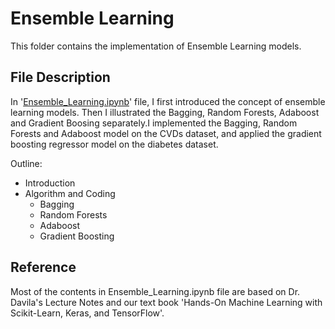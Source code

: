 # Ensemble Learning

This folder contains the implementation of Ensemble Learning models.

## File Description
In '[Ensemble_Learning.ipynb](https://github.com/YulinLi98/RICE_INDE577_Repo/blob/main/Supervised_Learning/Ensemble_Learning/Ensemble_Learning.ipynb)' file, I first introduced the concept of ensemble learning models. Then I illustrated the Bagging, Random Forests, Adaboost and Gradient Boosing separately.I implemented the Bagging, Random Forests and Adaboost model on the CVDs dataset, and applied the gradient boosting regressor model on the diabetes dataset.

Outline:
- Introduction
- Algorithm and Coding
    - Bagging
    - Random Forests 
    - Adaboost 
    - Gradient Boosting

## Reference
Most of the contents in Ensemble_Learning.ipynb file are based on Dr. Davila's Lecture Notes and our text book 'Hands-On Machine Learning with Scikit-Learn, Keras, and TensorFlow'.